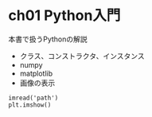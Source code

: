 # ch01 Python入門

本書で扱うPythonの解説

- クラス、コンストラクタ、インスタンス
- numpy
- matplotlib
- 画像の表示

```
imread('path')
plt.imshow()
```